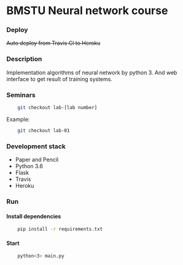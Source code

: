 # BMSTU Neural network course

### Deploy
~~Auto deploy from Travis CI to Heroku~~  

### Description
Implementation algorithms of neural network by python 3. And web interface to get result of training systems. 

### Seminars
```bash
    git checkout lab-[lab number]
```  
Example:  
```bash
    git checkout lab-01
```

### Development stack
* Paper and Pencil
* Python 3.6
* Flask
* Travis
* Heroku

### Run
#### Install dependencies
```bash
    pip install -r requirements.txt
```

#### Start
```bash
    python<3> main.py 
```
